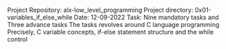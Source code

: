 Project Repository: alx-low_level_programming
Project directory: 0x01-variables_if_else_while
Date: 12-09-2022
Task: Nine mandatory tasks and Three advance tasks
The tasks revolves around C language programming 
Precisely, C variable concepts, if-else statement structure and the while control
